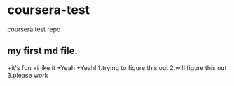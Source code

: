 # coursera-test
coursera test repo
## my first md file.
+it's fun
+i like it
+Yeah
+Yeah!
1.trying to figure this out
2.will figure this out
3.please work